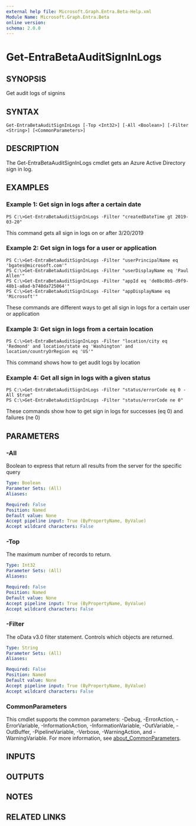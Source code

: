 ```yaml
---
external help file: Microsoft.Graph.Entra.Beta-Help.xml
Module Name: Microsoft.Graph.Entra.Beta
online version:
schema: 2.0.0
---
```


# Get-EntraBetaAuditSignInLogs

## SYNOPSIS
Get audit logs of signins

## SYNTAX

```
Get-EntraBetaAuditSignInLogs [-Top <Int32>] [-All <Boolean>] [-Filter <String>] [<CommonParameters>]
```

## DESCRIPTION
The Get-EntraBetaAuditSignInLogs cmdlet gets an Azure Active Directory sign in log.

## EXAMPLES

### Example 1: Get sign in logs after a certain date
```
PS C:\>Get-EntraBetaAuditSignInLogs -Filter "createdDateTime gt 2019-03-20"
```

This command gets all sign in logs on or after 3/20/2019

### Example 2: Get sign in logs for a user or application
```
PS C:\>Get-EntraBetaAuditSignInLogs -Filter "userPrincipalName eq 'bgates@microsoft.com'"
PS C:\>Get-EntraBetaAuditSignInLogs -Filter "userDisplayName eq 'Paul Allen'"
PS C:\>Get-EntraBetaAuditSignInLogs -Filter "appId eq 'de8bc8b5-d9f9-48b1-a8ad-b748da725064'"
PS C:\>Get-EntraBetaAuditSignInLogs -Filter "appDisplayName eq 'Microsoft'"
```

These commands are different ways to get all sign in logs for a certain user or application

### Example 3: Get sign in logs from a certain location
```
PS C:\>Get-EntraBetaAuditSignInLogs -Filter "location/city eq 'Redmond' and location/state eq 'Washington' and location/countryOrRegion eq 'US'"
```

This command shows how to get audit logs by location

### Example 4: Get all sign in logs with a given status
```
PS C:\>Get-EntraBetaAuditSignInLogs -Filter "status/errorCode eq 0 -All $true"
PS C:\>Get-EntraBetaAuditSignInLogs -Filter "status/errorCode ne 0"
```

These commands show how to get sign in logs for successes (eq 0) and failures (ne 0)

## PARAMETERS

### -All
Boolean to express that return all results from the server for the specific query

```yaml
Type: Boolean
Parameter Sets: (All)
Aliases:

Required: False
Position: Named
Default value: None
Accept pipeline input: True (ByPropertyName, ByValue)
Accept wildcard characters: False
```

### -Top
The maximum number of records to return.

```yaml
Type: Int32
Parameter Sets: (All)
Aliases:

Required: False
Position: Named
Default value: None
Accept pipeline input: True (ByPropertyName, ByValue)
Accept wildcard characters: False
```

### -Filter
The oData v3.0 filter statement. 
Controls which objects are returned.

```yaml
Type: String
Parameter Sets: (All)
Aliases:

Required: False
Position: Named
Default value: None
Accept pipeline input: True (ByPropertyName, ByValue)
Accept wildcard characters: False
```

### CommonParameters
This cmdlet supports the common parameters: -Debug, -ErrorAction, -ErrorVariable, -InformationAction, -InformationVariable, -OutVariable, -OutBuffer, -PipelineVariable, -Verbose, -WarningAction, and -WarningVariable. For more information, see [about_CommonParameters](http://go.microsoft.com/fwlink/?LinkID=113216).

## INPUTS

## OUTPUTS

## NOTES

## RELATED LINKS
